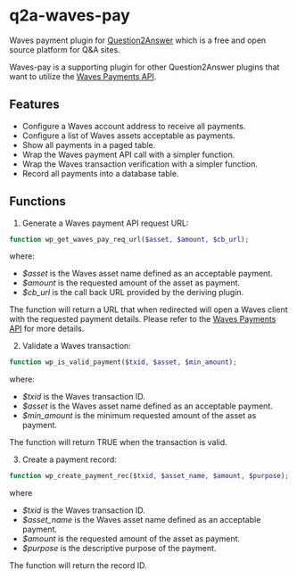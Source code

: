 # q2a-waves-pay
Waves payment plugin for [Question2Answer](https://wavesplatform.com/) which is a free and open source platform for Q&A sites.

Waves-pay is a supporting plugin for other Question2Answer plugins that want to utilize the [Waves Payments API](https://docs.wavesplatform.com/en/development-and-api/client-api/payments-api.html).

## Features

- Configure a Waves account address to receive all payments.
- Configure a list of Waves assets acceptable as payments.
- Show all payments in a paged table.
- Wrap the Waves payment API call with a simpler function.
- Wrap the Waves transaction verification with a simpler function.
- Record all payments into a database table.

## Functions

1. Generate a Waves payment API request URL:
~~~PHP
function wp_get_waves_pay_req_url($asset, $amount, $cb_url);
~~~
where:
- *$asset* is the Waves asset name defined as an acceptable payment.
- *$amount* is the requested amount of the asset as payment.
- *$cb_url* is the call back URL provided by the deriving plugin.

The function will return a URL that when redirected will open a Waves client with the requested payment details. Please refer to the [Waves Payments API](https://docs.wavesplatform.com/en/development-and-api/client-api/payments-api.html) for more details.

2. Validate a Waves transaction:
~~~PHP
function wp_is_valid_payment($txid, $asset, $min_amount);
~~~
where:
- *$txid* is the Waves transaction ID.
- *$asset* is the Waves asset name defined as an acceptable payment.
- *$min_amount* is the minimum requested amount of the asset as payment.

The function will return TRUE when the transaction is valid.

3. Create a payment record:
~~~PHP
function wp_create_payment_rec($txid, $asset_name, $amount, $purpose);
~~~
where
- *$txid* is the Waves transaction ID.
- *$asset_name* is the Waves asset name defined as an acceptable payment.
- *$amount* is the requested amount of the asset as payment.
- *$purpose* is the descriptive purpose of the payment.

The function will return the record ID.
